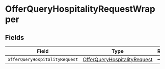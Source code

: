 # OfferQueryHospitalityRequestWrapper


## Fields

| Field                                                                               | Type                                                                                | Required                                                                            | Description                                                                         |
| ----------------------------------------------------------------------------------- | ----------------------------------------------------------------------------------- | ----------------------------------------------------------------------------------- | ----------------------------------------------------------------------------------- |
| `offerQueryHospitalityRequest`                                                      | [OfferQueryHospitalityRequest](../../models/shared/offerqueryhospitalityrequest.md) | :heavy_minus_sign:                                                                  | N/A                                                                                 |